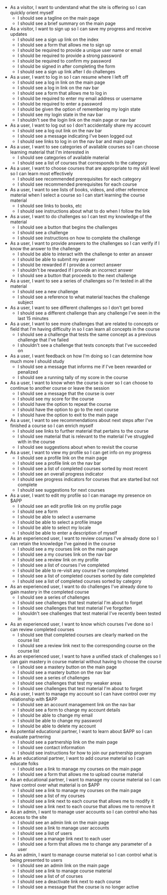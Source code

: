 
- As a visitor, I want to understand what the site is offering so I can quickly orient myself
  - I should see a tagline on the main page
  - I should see a brief summary on the main page
- As a visitor, I want to sign up so I can save my progress and receive updates
  - I should see a sign up link on the index
  - I should see a form that allows me to sign up
  - I should be required to provide a unique user name or email
  - I should be required to provide a strong password
  - I should be required to confirm my password
  - I should be signed in after completing the form
  - I should see a sign up link after I do challenges
- As a user, I want to log in so I can resume where I left off
  - I should see a log in link on the main page
  - I should see a log in link on the nav bar
  - I should see a form that allows me to log in
  - I should be required to enter my email address or username
  - I should be required to enter a password
  - I should be given the option of remembering my login state
  - I should see my login state in the nav bar
  - I shouldn't see the login link on the main page or nav bar
- As a user, I want to log out so I don't accidentally share my account
  - I should see a log out link on the nav bar
  - I should see a message indicating I've been logged out
  - I should see links to log in on the nav bar and main page
- As a user, I want to see categories of available courses so I can choose learning material that I'm interested in
  - I should see categories of available material
  - I should see a list of courses that corresponds to the category
- As a user, I want to choose courses that are appropriate to my skill level so I can learn most effectively
  - I should see recommended prerequisites for each category
  - I should see recommended prerequisites for each course
- As a user, I want to see lists of books, videos, and other reference material when I select a course so I can start learning the course material
  - I should see links to books, etc
  - I should see instructions about what to do when I follow the link
- As a user, I want to do challenges so I can test my knowledge of the material
  - I should see a button that begins the challenges
  - I should see a challenge
  - I should see instructions on how to complete the challenge
- As a user, I want to provide answers to the challenges so I can verify if I know the answer to the challenge
  - I should be able to interact with the challenge to enter an answer
  - I should be able to submit my answer
  - I should be rewarded if I provide a correct answer
  - I shouldn't be rewarded if I provide an incorrect answer
  - I should see a button that proceeds to the next challenge
- As a user, I want to see a series of challenges so I'm tested in all the material
  - I should see a new challenge
  - I should see a reference to what material teaches the challenge subject
- As a user, I want to see different challenges so I don't get bored
  - I should see a different challenge than any challenge I've seen in the last 15 minutes
- As a user, I want to see more challenges that are related to concepts or field that I'm having difficulty in so I can learn all concepts in the course
  - I should see a challenge that tests the same concept as a previous challenge that I've failed
  - I shouldn't see a challenge that tests concepts that I've succeeded on
- As a user, I want feedback on how I'm doing so I can determine how much more I should study
  - I should see a message that informs me if I've been rewarded or penalized
  - I should see a running tally of my score in the course
- As a user, I want to know when the course is over so I can choose to continue to another course or leave the session
  - I should see a message that the course is over
  - I should see my score for the course
  - I should have the option to repeat the course
  - I should have the option to go to the next course
  - I should have the option to exit to the main page
- As a user, I want to see recommendations about next steps after I've finished a course so I can enrich myself
  - I should see links to further material that pertains to the course
  - I should see material that is relevant to the material I've struggled with in the course
  - I should see suggestions about when to revisit the course
- As a user, I want to view my profile so I can get info on my progress
  - I should see a profile link on the main page
  - I should see a profile link on the nav bar
  - I should see a list of completed courses sorted by most recent
  - I should see an overall progress indicator
  - I should see progress indicators for courses that are started but not complete
  - I should see suggestions for next courses
- As a user, I want to edit my profile so I can manage my presence on $APP
  - I should see an edit profile link on my profile page
  - I should see a form
  - I should be able to select a username
  - I should be able to select a profile image
  - I should be able to select my locale
  - I should be able to enter a description of myself
- As an experienced user, I want to review courses I've already done so I can retain the knowledge I've gained in the course
  - I should see a my courses link on the main page
  - I should see a my courses link on the nav bar
  - I should see a review link on my profile
  - I should see a list of courses I've completed
  - I should be able to re-visit any course I've completed
  - I should see a list of completed courses sorted by date completed
  - I should see a list of completed courses sorted by category
- As an experienced user, I want to do challenges I've already done to gain mastery in the completed course
  - I should see a series of challenges
  - I should see challenges that test material I'm about to forget
  - I should see challenges that test material I've forgotten
  - I shouldn't see challenges that test material I've recently been tested in
- As an experienced user, I want to know which courses I've done so I can review completed courses
  - I should see that completed courses are clearly marked on the course list
  - I should see a review link next to the corresponding course on the course list
- As an experienced user, I want to have a unified stack of challenges so I can gain mastery in course material without having to choose the course
  - I should see a mastery button on the main page
  - I should see a mastery button on the nav bar
  - I should see a series of challenges
  - I should see challenges that test my weaker areas
  - I should see challenges that test material I'm about to forget
- As a user, I want to manage my account so I can have control over my relationship with $APP
  - I should see an account management link on the nav bar
  - I should see a form to change my account details
  - I should be able to change my email
  - I should be able to change my password
  - I should be able to delete my account
- As potential educational partner, I want to learn about $APP so I can evaluate partnering
  - I should see a partnership link on the main page
  - I should see contact information
  - I should see instructions for how to join our partnership program
- As an educational partner, I want to add course material so I can educate folks
  - I should see a link to manage my courses on the main page
  - I should see a form that allows me to upload course material
- As an educational partner, I want to manage my course material so I can have control over what material is on $APP
  - I should see a link to manage my courses on the main page
  - I should see a list of my courses
  - I should see a link next to each course that allows me to modify it
  - I should see a link next to each course that allows me to remove it
- As an admin, I want to manage user accounts so I can control who has access to the site
  - I should see an admin link on the main page
  - I should see a link to manage user accounts
  - I should see a list of users
  - I should see a manage link next to each user
  - I should see a form that allows me to change any parameter of a user
- As an admin, I want to manage course material so I can control what is being presented to users
  - I should see an admin link on the main page
  - I should see a link to manage course material
  - I should see a list of of courses
  - I should see a deactivate link next to each course
  - I should see a message that the course is no longer active
